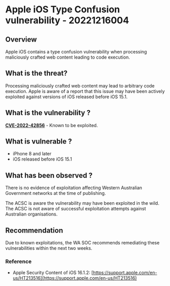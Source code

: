 # Apple iOS Type Confusion vulnerability - 20221216004

## Overview

Apple iOS contains a type confusion vulnerability when processing maliciously crafted web content leading to code execution.

## What is the threat?

Processing maliciously crafted web content may lead to arbitrary code execution. Apple is aware of a report that this issue may have been actively exploited against versions of iOS released before iOS 15.1.

## What is the vulnerability ?

[**CVE-2022-42856**](https://nvd.nist.gov/vuln/detail/CVE-2022-42856) - Known to be exploited.

## What is vulnerable ?

* iPhone 8 and later
* iOS released before iOS 15.1

## What has been observed ?

There is no evidence of exploitation affecting Western Australian Government networks at the time of publishing.

The ACSC is aware the vulnerability may have been exploited in the wild. The ACSC is not aware of successful exploitation attempts against Australian organisations.

## Recommendation

Due to known exploitations, the WA SOC recommends remediating these vulnerabilities within the next two weeks.

### Reference

* Apple Security Content of iOS 16.1.2: [https://support.apple.com/en-us/HT213516](https://support.apple.com/en-us/HT213516)
